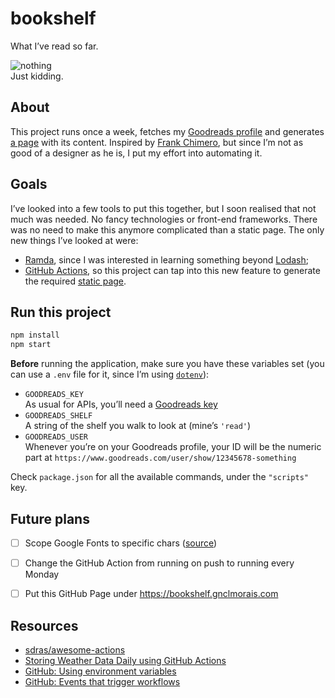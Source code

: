 # bookshelf
What I’ve read so far.

![nothing](https://media.giphy.com/media/baPIkfAo0Iv5K/giphy.gif)  
Just kidding.


## About

This project runs once a week, fetches my [Goodreads profile][2] and generates [a page][1] with its content. Inspired by [Frank Chimero][0], but since I’m not as good of a designer as he is, I put my effort into automating it.


## Goals

I’ve looked into a few tools to put this together, but I soon realised that not much was needed. No fancy technologies or front-end frameworks. There was no need to make this anymore complicated than a static page. The only new things I’ve looked at were:
- [Ramda](https://ramdajs.com), since I was interested in learning something beyond [Lodash](https://lodash.com);
- [GitHub Actions](https://github.com/features/actions), so this project can tap into this new feature to generate the required [static page][1].


## Run this project

```bash
npm install
npm start
```
**Before** running the application, make sure you have these variables set (you can use a `.env` file for it, since I’m using [`dotenv`](https://github.com/motdotla/dotenv)):
- `GOODREADS_KEY`  
  As usual for APIs, you’ll need a [Goodreads key](https://www.goodreads.com/api/keys)
- `GOODREADS_SHELF`  
  A string of the shelf you walk to look at (mine’s `'read'`)
- `GOODREADS_USER`  
  Whenever you’re on your Goodreads profile, your ID will be the numeric part at `https://www.goodreads.com/user/show/12345678-something`

Check `package.json` for all the available commands, under the `"scripts"` key.


## Future plans
- [ ] Scope Google Fonts to specific chars ([source](https://twitter.com/addyosmani/status/1229344737724784640))
- [ ] Change the GitHub Action from running on push to running every Monday
- [ ] Put this GitHub Page under https://bookshelf.gnclmorais.com


## Resources
- [sdras/awesome-actions][3]
- [Storing Weather Data Daily using GitHub Actions][4]
- [GitHub: Using environment variables][5]
- [GitHub: Events that trigger workflows][6]


[0]: https://frankchimero.com/reading/
[1]: https://gnclmorais.github.io/bookshelf
[2]: https://goodreads.com/gnclmorais
[3]: https://github.com/sdras/awesome-actions
[4]: https://codeburst.io/storing-weather-data-daily-using-github-actions-c2b0ed513ca6
[5]: https://help.github.com/en/actions/configuring-and-managing-workflows/using-environment-variables
[6]: https://help.github.com/en/actions/reference/events-that-trigger-workflows
